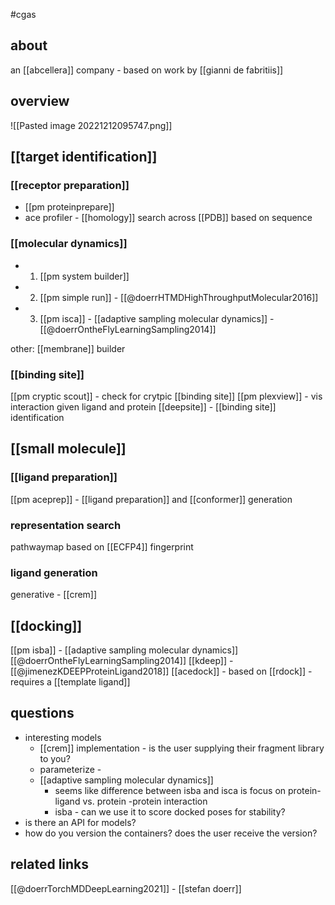 #cgas 

## about
an [[abcellera]] company - based on work by [[gianni de fabritiis]]

## overview
![[Pasted image 20221212095747.png]]

## [[target identification]] 
### [[receptor preparation]]
 - [[pm proteinprepare]]
 - ace profiler - [[homology]] search across [[PDB]] based on sequence

### [[molecular dynamics]]
* 1. [[pm system builder]]
* 2. [[pm simple run]] - [[@doerrHTMDHighThroughputMolecular2016]]
* 3. [[pm isca]] - [[adaptive sampling molecular dynamics]] - [[@doerrOntheFlyLearningSampling2014]]

other: [[membrane]] builder

### [[binding site]] 
[[pm cryptic scout]] - check for crytpic [[binding site]]
[[pm plexview]] - vis interaction given ligand and protein
[[deepsite]] - [[binding site]] identification

## [[small molecule]]
### [[ligand preparation]]
[[pm aceprep]] - [[ligand preparation]] and [[conformer]] generation

### representation search 
pathwaymap based on [[ECFP4]] fingerprint

### ligand generation 
generative - [[crem]] 

## [[docking]]
[[pm isba]] - [[adaptive sampling molecular dynamics]] [[@doerrOntheFlyLearningSampling2014]]
[[kdeep]] - [[@jimenezKDEEPProteinLigand2018]]
[[acedock]] - based on [[rdock]] - requires a [[template ligand]]


## questions
* interesting models
	* [[crem]] implementation - is the user supplying their fragment library to you?
	* parameterize - 
	* [[adaptive sampling molecular dynamics]]
		* seems like difference between isba and isca is focus on protein-ligand vs. protein -protein interaction
		* isba - can we use it to score docked poses for stability?
* is there an API for models?
* how do you version the containers? does the user receive the version?

## related links
[[@doerrTorchMDDeepLearning2021]] - [[stefan doerr]]
